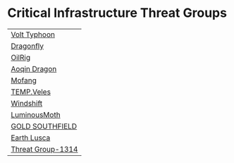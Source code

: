 # Critical Infrastructure Threat Groups
<table>
  <tr>
    <td>
      <a href="https://github.com/PudgyDragon/IOCs/tree/main/All/Volt%20Typhoon">Volt Typhoon</a>
    </td>
  </tr>
  <tr>
    <td>
      <a href="#">Dragonfly</a>
    </td>
  </tr>
  <tr>
    <td>
      <a href="#">OilRig</a>
    </td>
  </tr>
  <tr>
    <td>
      <a href="#">Aoqin Dragon</a>
    </td>
  </tr>
  <tr>
    <td>
      <a href="#">Mofang</a>
    </td>
  </tr>
  <tr>
    <td>
      <a href="#">TEMP.Veles</a>
    </td>
  </tr>
  <tr>
    <td>
      <a href="#">Windshift</a>
    </td>
  </tr>
  <tr>
    <td>
      <a href="#">LuminousMoth</a>
    </td>
  </tr>
  <tr>
    <td>
      <a href="#">GOLD SOUTHFIELD</a>
    </td>
  </tr>
  <tr>
    <td>
      <a href="https://github.com/PudgyDragon/IOCs/tree/main/All/Earth%20Lusca">Earth Lusca</a>
    </td>
  </tr>
  <tr>
    <td>
      <a href="#">Threat Group-1314</a>
    </td>
  </tr>
</table>
